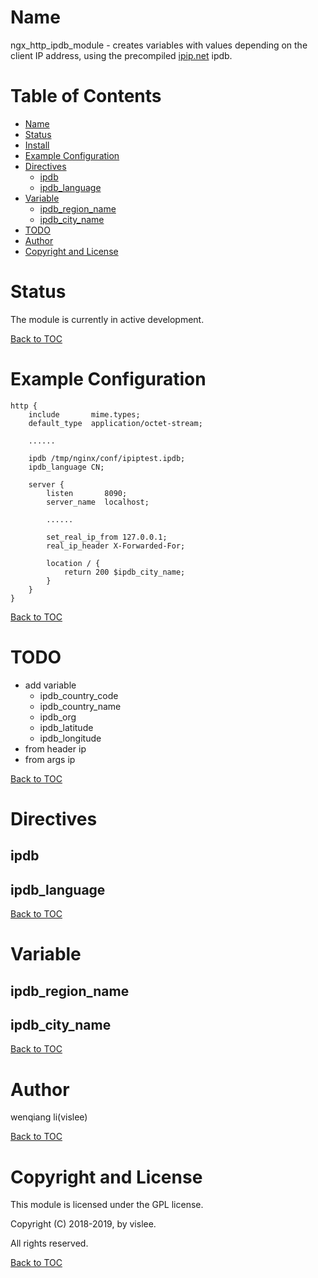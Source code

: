 Name
====

ngx_http_ipdb_module - creates variables with values depending on the client IP address, using the precompiled [ipip.net](https://www.ipip.net) ipdb.

Table of Contents
=================
* [Name](#name)
* [Status](#status)
* [Install](#install)
* [Example Configuration](#example-configuration)
* [Directives](#directives)
    * [ipdb](#ipdb)
    * [ipdb_language](#ipdb_language)
* [Variable](#variable)
    * [ipdb_region_name](#ipdb_region_name)
    * [ipdb_city_name](#ipdb_city_name)
* [TODO](#todo)
* [Author](#author)
* [Copyright and License](#copyright-and-license)


Status
======
The module is currently in active development.

[Back to TOC](#table-of-contents)

Example Configuration
====================

```nginx
http {
    include       mime.types;
    default_type  application/octet-stream;

    ......

    ipdb /tmp/nginx/conf/ipiptest.ipdb;
    ipdb_language CN;

    server {
        listen       8090;
        server_name  localhost;

        ......

        set_real_ip_from 127.0.0.1;
        real_ip_header X-Forwarded-For;

        location / {
            return 200 $ipdb_city_name;
        }
    }
}

```

[Back to TOC](#table-of-contents)

TODO
==========

 + add variable
     * ipdb_country_code
     * ipdb_country_name
     * ipdb_org
     * ipdb_latitude
     * ipdb_longitude
 + from header ip
 + from args ip

[Back to TOC](#table-of-contents)

Directives
==========

ipdb
----

ipdb_language
-------------

[Back to TOC](#table-of-contents)

Variable
========

ipdb_region_name
----------------

ipdb_city_name
--------------

[Back to TOC](#table-of-contents)

Author
======

wenqiang li(vislee)

[Back to TOC](#table-of-contents)

Copyright and License
=====================

This module is licensed under the GPL license.

Copyright (C) 2018-2019, by vislee.

All rights reserved.

[Back to TOC](#table-of-contents)
